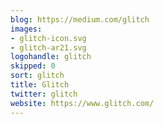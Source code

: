 ```yaml
---
blog: https://medium.com/glitch
images:
- glitch-icon.svg
- glitch-ar21.svg
logohandle: glitch
skipped: 0
sort: glitch
title: Glitch
twitter: glitch
website: https://www.glitch.com/
---
```

